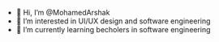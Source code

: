 - 👋 Hi, I’m @MohamedArshak
- 👀 I’m interested in UI/UX design and software engineering
- 🌱 I’m currently learning becholers in software engineering

